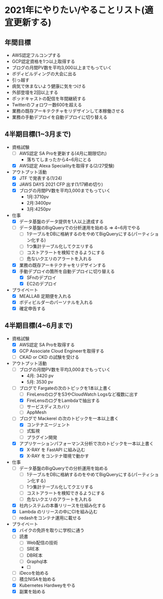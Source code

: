 # 2021年にやりたい/やることリスト(適宜更新する)
## 年間目標
* AWS認定フルコンプする
* GCP認定資格を1つ以上取得する
* ブログの月間PV数を平均3,000以上までもっていく
* ボディビルディングの大会に出る
* 引っ越す
* 病気で休まないよう健康に気をつける
* 外部登壇を2回以上する
* ポッドキャストの配信を年間継続する
* Twitterのフォロワー数600を超える
* 業務の既存アーキテクチャをリデザインして本稼働させる
* 業務の手動デプロイを自動デプロイに切り替える

## 4半期目標(1~3月まで)
* 資格試験
  * [ ] AWS認定 SA Proを更新する(4月に期限切れ)
    * 落ちてしまったから4~6月にとる
  * [x] AWS認定 Alexa Specialityを取得する(2/27受験)

* アウトプット活動
  * [x] JTF で発表する(1/24)
  * [x] JAWS DAYS 2021 CFP 出す(1/17締め切り)
  * [x] ブログの月間PV数を平均3,000までもっていく
    * 1月:3710pv
    * 2月:3400pv
    * 3月:4250pv
* 仕事
  * [x] データ基盤のデータ提供を1人以上達成する
  * [ ] データ基盤のBigQueryでの分析運用を始める => 4~6月でやる
    * [ ] 1テーブルをDBに格納するのをやめてBigQueryにする(パーティション化する)
    * [ ] 1つ集計テーブル化してクエリする
    * [ ] コストアラートを検知できるようにする
    * [ ] 危ないクエリのアラートを入れる
  * [x] 業務の既存アーキテクチャをリデザインする
  * [x] 手動デプロイの箇所を自動デプロイに切り替える
    * [x] SFnのデプロイ
    * [x] EC2のデプロイ
* プライベート
  * [x] MEALLAB 定期便を入れる
  * [x] ボディビルダーのパーソナルを入れる
  * [x] 確定申告する

## 4半期目標(4~6月まで)
* 資格試験
  * [x] AWS認定 SA Proを取得する
  * [x] GCP Associate Cloud Engineerを取得する
  * [ ] CKAD or CKD の試験を受ける

* アウトプット活動
  * [ ] ブログの月間PV数を平均3,000までもっていく
    * 4月: 3420 pv
    * 5月: 3530 pv
  * [ ] ブログで Fargateの次のトピックを1本以上書く
    * [ ] FireLensのログをS3やCloudWatch Logsなど複数に出す
    * [x] FireLensのログをLambdaで抽出する
    * [ ] サービスディスカバリ
    * [ ] AppMesh
  * [ ] ブログで Mackerel の次のトピックを一本以上書く
    * [x] コンテナエージェント
    * [ ] 式監視
    * [ ] プラグイン開発
  * [x] アプリケーションパフォーマンス分析で次のトピックを一本以上書く
    * [x] X-RAY を FastAPI に組み込む
    * [x] X-RAY をコンテナ環境で動かす

* 仕事
  * [ ] データ基盤のBigQueryでの分析運用を始める
    * [ ] 1テーブルをDBに格納するのをやめてBigQueryにする(パーティション化する)
    * [ ] 1つ集計テーブル化してクエリする
    * [ ] コストアラートを検知できるようにする
    * [ ] 危ないクエリのアラートを入れる
  * [x] 社内システムの本番リリースを仕組み化する
  * [x] Lambda のリリースの中にCIを組み込む
  * [ ] redashをコンテナ運用に載せる

* プライベート
  * [x] バイクの免許を取りに学校に通う
  * [ ] 読書
    * [ ] Web配信の技術
    * [ ] SRE本
    * [ ] DBRE本
    * [ ] Graphql本
    * [ ] 
  * [ ] iDecoを始める
  * [ ] 積立NISAを始める
  * [x] Kubernetes Hardweyをやる
  * [x] 副業を始める